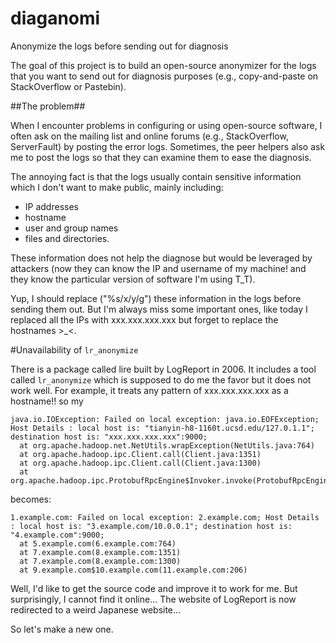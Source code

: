 # diaganomi
Anonymize the logs before sending out for diagnosis

The goal of this project is to build an open-source anonymizer for the logs that you want to send out for diagnosis purposes (e.g., copy-and-paste on StackOverflow or Pastebin). 

##The problem##

When I encounter problems in configuring or using open-source software, I often ask on the mailing list and online forums (e.g., StackOverflow, ServerFault) by posting the error logs. Sometimes, the peer helpers also ask me to post the logs so that they can examine them to ease the diagnosis. 

The annoying fact is that the logs usually contain sensitive information which I don't want to make public, mainly including:
- IP addresses
- hostname
- user and group names 
- files and directories. 

These information does not help the diagnose but would be leveraged by attackers (now they can know the IP and username of my machine! and they know the particular version of software I'm using T_T).

Yup, I should replace ("%s/x/y/g") these information in the logs before sending them out. But I'm always miss some important ones, like today I replaced all the IPs with xxx.xxx.xxx.xxx but forget to replace the hostnames >_<.

#Unavailability of ```lr_anonymize```

There is a package called lire built by LogReport in 2006. It includes a tool called ```lr_anonymize``` which is supposed to do me the favor but it does not work well. For example, it treats any pattern of xxx.xxx.xxx.xxx as a hostname!! so my 
```
java.io.IOException: Failed on local exception: java.io.EOFException; Host Details : local host is: "tianyin-h8-1160t.ucsd.edu/127.0.1.1"; destination host is: "xxx.xxx.xxx.xxx":9000; 
  at org.apache.hadoop.net.NetUtils.wrapException(NetUtils.java:764)
  at org.apache.hadoop.ipc.Client.call(Client.java:1351)
  at org.apache.hadoop.ipc.Client.call(Client.java:1300)
  at org.apache.hadoop.ipc.ProtobufRpcEngine$Invoker.invoke(ProtobufRpcEngine.java:206)
```
becomes:
```
1.example.com: Failed on local exception: 2.example.com; Host Details : local host is: "3.example.com/10.0.0.1"; destination host is: "4.example.com":9000; 
  at 5.example.com(6.example.com:764)
  at 7.example.com(8.example.com:1351)
  at 7.example.com(8.example.com:1300)
  at 9.example.com$10.example.com(11.example.com:206)
```

Well, I'd like to get the source code and improve it to work for me. But surprisingly, I cannot find it online... The website of LogReport is now redirected to a weird Japanese website...

So let's make a new one.
